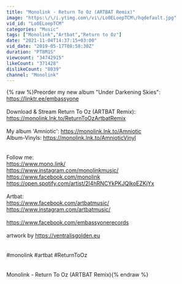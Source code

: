 ```yaml
---
title: "Monolink - Return To Oz (ARTBAT Remix)"
image: "https:\/\/i.ytimg.com\/vi\/Lo0ELoepTCM\/hqdefault.jpg"
vid_id: "Lo0ELoepTCM"
categories: "Music"
tags: ["Monolink","Artbat","Return to Oz"]
date: "2021-11-04T14:37:15+03:00"
vid_date: "2019-05-17T08:58:30Z"
duration: "PT8M1S"
viewcount: "34742915"
likeCount: "371428"
dislikeCount: "8039"
channel: "Monolink"
---
```

{% raw %}Preorder my new album &quot;Under Darkening Skies&quot;: <a rel="nofollow" target="blank" href="https://linktr.ee/embassyone">https://linktr.ee/embassyone</a><br /><br />Download &amp; Stream Return To Oz (ARTBAT Remix): <a rel="nofollow" target="blank" href="https://monolink.lnk.to/ReturnToOzArtbatRemix">https://monolink.lnk.to/ReturnToOzArtbatRemix</a><br /><br />My album 'Amniotic': <a rel="nofollow" target="blank" href="https://monolink.lnk.to/Amniotic">https://monolink.lnk.to/Amniotic</a><br />Album-Vinyls: <a rel="nofollow" target="blank" href="https://monolink.lnk.to/AmnioticVinyl">https://monolink.lnk.to/AmnioticVinyl</a><br /> <br /><br />Follow me:<br /><a rel="nofollow" target="blank" href="https://www.mono.link/">https://www.mono.link/</a><br /><a rel="nofollow" target="blank" href="https://www.instagram.com/monolinkmusic/">https://www.instagram.com/monolinkmusic/</a><br /><a rel="nofollow" target="blank" href="https://www.facebook.com/monolink">https://www.facebook.com/monolink</a><br /><a rel="nofollow" target="blank" href="https://open.spotify.com/artist/2I4hRNCYkPKJQlkoEZKjYx">https://open.spotify.com/artist/2I4hRNCYkPKJQlkoEZKjYx</a> <br /><br />Artbat:<br /><a rel="nofollow" target="blank" href="https://www.facebook.com/artbatmusic/">https://www.facebook.com/artbatmusic/</a><br /><a rel="nofollow" target="blank" href="https://www.instagram.com/artbatmusic/">https://www.instagram.com/artbatmusic/</a><br /><br /><a rel="nofollow" target="blank" href="https://www.facebook.com/embassyonerecords">https://www.facebook.com/embassyonerecords</a><br /><br />artwork by <a rel="nofollow" target="blank" href="https://ventralisgolden.eu">https://ventralisgolden.eu</a><br /><br /><br />#monolink #artbat #ReturnToOz<br /><br /><br />Monolink - Return To Oz (ARTBAT Remix){% endraw %}
